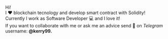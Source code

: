 Hi! <br/>
I ❤️ blockchain tecnology and develop smart contract with Solidity!<br/>
Currently I work as Software Developer 💻 and I love it!<br/>
If you want to collaborate with me or ask me an advice send 📲 on <i>Telegram</i> username: <b>@kerry99<b/>.<br/>
  
